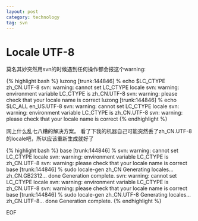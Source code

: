 ```yaml
---
layout: post
category: technology
tag: svn
---
```


Locale UTF-8
===

莫名其妙突然用svn的时候遇到任何操作都会报这个warning:

{% highlight bash %} 
    luzong [trunk:144846] % echo $LC_CTYPE 
    zh_CN.UTF-8
    svn: warning: cannot set LC_CTYPE locale
    svn: warning: environment variable LC_CTYPE is zh_CN.UTF-8
    svn: warning: please check that your locale name is correct
    luzong [trunk:144846] % echo $LC_ALL 
    en_US.UTF-8
    svn: warning: cannot set LC_CTYPE locale
    svn: warning: environment variable LC_CTYPE is zh_CN.UTF-8
    svn: warning: please check that your locale name is correct
{% endhighlight %}

网上什么乱七八糟的解决方案。
看了下我的机器自己可能突然丢了zh_CN.UTF-8的locale吧，所以应该重新生成就好了

{% highlight bash %} 
    base [trunk:144846] % 
    svn: warning: cannot set LC_CTYPE locale
    svn: warning: environment variable LC_CTYPE is zh_CN.UTF-8
    svn: warning: please check that your locale name is correct
    base [trunk:144846] % sudo locale-gen zh_CN
    Generating locales...
      zh_CN.GB2312... done
    Generation complete.
    svn: warning: cannot set LC_CTYPE locale
    svn: warning: environment variable LC_CTYPE is zh_CN.UTF-8
    svn: warning: please check that your locale name is correct
    base [trunk:144846] % sudo locale-gen zh_CN.UTF-8
    Generating locales...
      zh_CN.UTF-8... done
    Generation complete.
{% endhighlight %}

EOF
